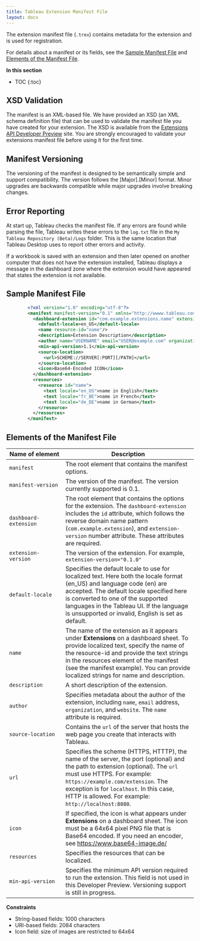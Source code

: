 ```yaml
---
title: Tableau Extension Manifest File
layout: docs
---
```


The extension manifest file (`.trex`) contains metadata for the extension and is used for registration. 
 
For details about a manifest or its fields, see the [Sample Manifest File](#sample-manifest-file) and [Elements of the Manifest File](#elements-of-the-manifest-file).  


**In this section**

* TOC
{:toc}



## XSD Validation
The manifest is an XML-based file. We have provided an XSD (an XML schema definition file) that can be used to validate the manifest file you have created for your extension. The XSD is available from the  [Extensions API Developer Preview](https://prerelease.tableau.com/project/version/item.html?cap=52e2710a0793434d82142736c7ab3029&arttypeid={0DD668AE-472C-4E70-B465-35F7AE0DEB6D}&artid={939493D2-8000-4192-857A-67624CBCC35A}) site. You are strongly encouraged to validate your extensions manifest file before using it for the first time. 

## Manifest Versioning
The versioning of the manifest is designed to be semantically simple and support compatibility. The version follows the [Major].[Minor] format. Minor upgrades are backwards compatible while major upgrades involve breaking changes. 

## Error Reporting
At start up, Tableau checks the manifest file. If any errors are found while parsing the file, Tableau writes these errors to the `log.txt` file in the `My Tableau Repository (Beta)/Logs` folder. This is the same location that Tableau Desktop uses to report other errors and activity. 

If a workbook is saved with an extension and then later opened on another computer that does not have the extension installed, Tableau displays a message in the dashboard zone where the extension would have appeared that states the extension is not available. 


## Sample Manifest File

```xml
        <?xml version="1.0" encoding="utf-8"?> 
        <manifest manifest-version="0.1" xmlns="http://wwww.tableau.com/xml/extension_manifest">
          <dashboard-extension id="com.example.extensions.name" extension-version="0.1.0">
            <default-locale>en_US</default-locale>
            <name resource-id="name"/>
            <description>Extension Description</description>
            <author name="USERNAME" email="USER@example.com" organization="My Company" website="www.example.com"/>
            <min-api-version>1.1</min-api-version>
            <source-location>
              <url>SCHEME://SERVER[:PORT][/PATH]</url> 
            </source-location>
            <icon>Base64-Encoded ICON</icon>
          </dashboard-extension>
          <resources>
            <resource id="name">
              <text locale="en_US">name in English</text>
              <text locale="fr_BE">name in French</text>
              <text locale="de_DE">name in German</text>
            </resource>
          </resources>
        </manifest>
```


## Elements of the Manifest File

<table>
<colgroup>
<col width="30%" />
<col width="70%" />
</colgroup>
<thead>
<tr class="header">
<th>Name of element</th>
<th>Description</th>
</tr>
</thead>
<tbody>
<tr class="odd">
<td><code>manifest</code></td>
<td>The root element that contains the manifest options.</td>
</tr>
<tr class="even">
<td><code>manifest-version</code></td>
<td>The version of the manifest. The version currently supported is 0.1. </td>
</tr>
<tr class="odd">
<td><code>dashboard-extension</code></td>
<td>The root element that contains the options for the extension. The <code>dashboard-extension</code> includes the <code>id</code> attribute, which follows the reverse domain name pattern (<code>com.example.extension</code>), and <code>extension-version</code> number attribute. These attributes are required.</td>
</tr>
<tr class="even">
<td><code>extension-version</code></td>
<td>The version of the extension. For example, <code>extension-version="0.1.0"</code></td>
</tr>
<tr class="odd">
<td><code>default-locale</code></td>
<td>Specifies the default locale to use for localized text. Here both the locale format (en_US) and language code (en) are accepted. The default locale specified here is converted to one of the supported languages in the Tableau UI. If the language is unsupported or invalid, English is set as default. </td>
</tr>
<tr class="even">
<td><code>name</code></td>
<td>The name of the extension as it appears under <strong>Extensions</strong> on a dashboard sheet. To provide localized text, specify the name of the resource-id and provide the text strings in the resources element of the manifest (see the manifest example). You can provide localized strings for name and description.</td>
</tr>
<tr class="odd">
<td><code>description</code></td>
<td>A short description of the extension.</td>
</tr>
<tr class="even">
<td><code>author</code></td>
<td>Specifies metadata about the author of the extension, including <code>name</code>, <code>email</code> address, <code>organization</code>, and <code>website</code>. The <code>name</code> attribute is required.</td>
</tr>
<tr class="odd">
<td><code>source-location</code></td>
<td>Contains the <code>url</code> of the server that hosts the web page you create that interacts with Tableau.</td>
</tr>
<tr class="even">
<td><code>url</code></td>
<td>Specifies the scheme (HTTPS, HTTTP), the name of the server, the port (optional) and the path to extension (optional). The <code>url</code> must use HTTPS. For example: <code>https://example.com/extension</code>. 
The exception is for <code>localhost</code>. In this case, HTTP is allowed. For example: <code>http://localhost:8080</code>.</td>
</tr>
<tr class="even">
<td><code>icon</code></td>
<td>If specified, the icon is what appears under <strong>Extensions</strong> on a dashboard sheet. The icon must be a 64x64 pixel PNG file that is Base64 encoded. If you need an encoder, see <a href="https://www.base64-image.de/" class="uri">https://www.base64-image.de/</a></td>
</tr>
<tr class="odd">
<td><code>resources</code></td>
<td>Specifies the resources that can be localized.</td>
</tr>
<tr class="even">
<td><code>min-api-version</code></td>
<td>Specifies the minimum API version required to run the extension. This field is not used in this Developer Preview. Versioning support is still in progress.</td>
</tr>
</tbody>
</table>

**Constraints** 

- String-based fields: 1000 characters 
- URI-based fields: 2084 characters
- Icon field: size of images are restricted to 64x64